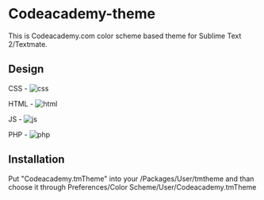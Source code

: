 Codeacademy-theme
=================

This is Codeacademy.com color scheme based theme for Sublime Text 2/Textmate.

## Design

CSS -
![css](https://raw.github.com/DenimTornado/Codeacademy-theme/master/images/css.png)

HTML -
![html](https://raw.github.com/DenimTornado/Codeacademy-theme/master/images/html.png)

JS -
![js](https://raw.github.com/DenimTornado/Codeacademy-theme/master/images/js.png)

PHP -
![php](https://raw.github.com/DenimTornado/Codeacademy-theme/master/images/php.png)

## Installation

Put "Codeacademy.tmTheme" into your /Packages/User/tmtheme and than choose it through  Preferences/Color Scheme/User/Codeacademy.tmTheme